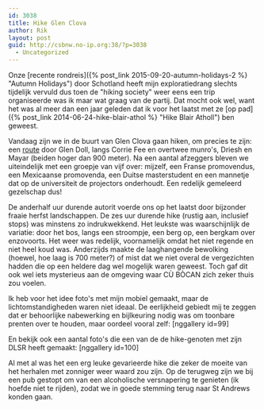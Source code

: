 ```yaml
---
id: 3038
title: Hike Glen Clova
author: Rik
layout: post
guid: http://csbnw.no-ip.org:38/?p=3038
  - Uncategorized
---
```

Onze [recente rondreis]({% post_link 2015-09-20-autumn-holidays-2 %} "Autumn Holidays") door Schotland heeft mijn exploratiedrang slechts tijdelijk vervuld dus toen de "hiking society" weer eens een trip organiseerde was ik maar wat graag van de partij. Dat mocht ook wel, want het was al meer dan een jaar geleden dat ik voor het laatst met ze [op pad]({% post_link 2014-06-24-hike-blair-athol %} "Hike Blair Atholl") ben geweest.

Vandaag zijn we in de buurt van Glen Clova gaan hiken, om precies te zijn: een [route](http://www.walkhighlands.co.uk/angus/mayar-driesh.shtml) door Glen Doll, langs Corrie Fee en overtwee munro's, Driesh en Mayar (beiden hoger dan 900 meter). Na een aantal afzeggers bleven we uiteindelijk met een groepje van vijf over: mijzelf, een Franse promovendus, een Mexicaanse promovenda, een Duitse masterstudent en een mannetje dat op de universiteit de projectors onderhoudt. Een redelijk gemeleerd gezelschap dus!

De anderhalf uur durende autorit voerde ons op het laatst door bijzonder fraaie herfst landschappen. De zes uur durende hike (rustig aan, inclusief stops) was minstens zo indrukwekkend. Het leukste was waarschijnlijk de variatie: door het bos, langs een stroompje, een berg op, een bergkam over enzovoorts. Het weer was redelijk, voornamelijk omdat het niet regende en niet heel koud was. Anderzijds maakte de laaghangende bewolking (hoewel, hoe laag is 700 meter?) of mist dat we niet overal de vergezichten hadden die op een heldere dag wel mogelijk waren geweest. Toch gaf dit ook wel iets mysterieus aan de omgeving waar CÙ BÒCAN zich zeker thuis zou voelen.

Ik heb voor het idee foto's met mijn mobiel gemaakt, maar de lichtomstandigheden waren niet ideaal. De eerlijkheid gebiedt mij te zeggen dat er behoorlijke nabewerking en bijlkeuring nodig was om toonbare prenten over te houden, maar oordeel vooral zelf:
[nggallery id=99]

En bekijk ook een aantal foto's die een van de de hike-genoten met zijn DLSR heeft gemaakt:
[nggallery id=100]

Al met al was het een erg leuke gevarieerde hike die zeker de moeite van het herhalen met zonniger weer waard zou zijn. Op de terugweg zijn we bij een pub gestopt om van een alcoholische versnapering te genieten (ik hoefde niet te rijden), zodat we in goede stemming terug naar St Andrews konden gaan.
